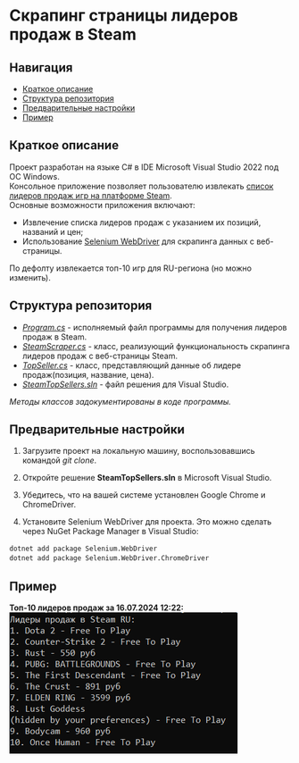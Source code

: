 # Скрапинг страницы лидеров продаж в Steam

## Навигация
+ [Краткое описание](#краткое-описание)
+ [Структура репозитория](#структура-репозитория)
+ [Предварительные настройки](#предварительные-настройки)
+ [Пример](#пример)



## Краткое описание

Проект разработан на языке C# в IDE Microsoft Visual Studio 2022 под ОС Windows.  
Консольное приложение позволяет пользователю извлекать [список лидеров продаж игр на платформе Steam](https://store.steampowered.com/charts/topselling/).  
Основные возможности приложения включают:  

* Извлечение списка лидеров продаж с указанием их позиций, названий и цен;
* Использование [Selenium WebDriver](https://www.zenrows.com/blog/web-scraping-c-sharp#headless-browser-scraping) для скрапинга данных с веб-страницы.  
  
По дефолту извлекается топ-10 игр для RU-региона (но можно изменить).  

## Структура репозитория

* [*Program.cs*](https://github.com/1i10/SteamTopSellers/blob/main/Program.cs) - исполняемый файл программы для получения лидеров продаж в Steam.  
* [*SteamScraper.cs*](https://github.com/1i10/SteamTopSellers/blob/main/SteamScraper.cs) - класс, реализующий функциональность скрапинга лидеров продаж с веб-страницы Steam.  
* [*TopSeller.cs*](https://github.com/1i10/SteamTopSellers/blob/main/TopSeller.cs) - класс, представляющий данные об лидере продаж(позиция, название, цена).  
* [*SteamTopSellers.sln*](https://github.com/1i10/SteamTopSellers/blob/main/SteamTopSellers.sln) - файл решения для Visual Studio.  
  
*Методы классов задокументированы в коде программы.*

## Предварительные настройки

1. Загрузите проект на локальную машину, воспользовавшись командой *git clone*.

2. Откройте решение **SteamTopSellers.sln** в Microsoft Visual Studio.

3. Убедитесь, что на вашей системе установлен Google Chrome и ChromeDriver.

4. Установите Selenium WebDriver для проекта. Это можно сделать через NuGet Package Manager в Visual Studio:

```sh
dotnet add package Selenium.WebDriver
dotnet add package Selenium.WebDriver.ChromeDriver
```
   
  
## Пример

**Топ-10 лидеров продаж за 16.07.2024 12:22:**  
![Пример1](https://github.com/1i10/SteamTopSellers/blob/main/example.png)  

